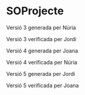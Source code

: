 # SOProjecte
Versió 3 generada per Núria

Versió 3 verificada per Jordi

Versió 4 generada per Joana

Versió 4 verificada per Núria

Versió 5 generada per Jordi

Versió 5 verificada per Joana
